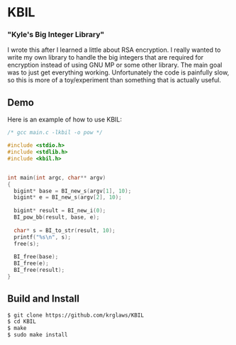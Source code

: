# KBIL
### "Kyle's Big Integer Library"

I wrote this after I learned a little about RSA encryption. I really wanted to write my own library to handle the big integers that are required for encryption instead of using GNU MP or some other library. The main goal was to just get everything working. Unfortunately the code is painfully slow, so this is more of a toy/experiment than something that is actually useful.

## Demo
Here is an example of how to use KBIL:

```c
/* gcc main.c -lkbil -o pow */

#include <stdio.h>
#include <stdlib.h>
#include <kbil.h>


int main(int argc, char** argv)
{
  bigint* base = BI_new_s(argv[1], 10);
  bigint* e = BI_new_s(argv[2], 10);
  
  bigint* result = BI_new_i(0);
  BI_pow_bb(result, base, e);
  
  char* s = BI_to_str(result, 10);
  printf("%s\n", s);
  free(s);
  
  BI_free(base);
  BI_free(e);
  BI_free(result);
}
```

## Build and Install
```sh
$ git clone https://github.com/krglaws/KBIL
$ cd KBIL
$ make
$ sudo make install
```
